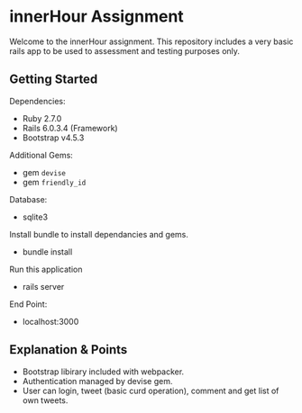 # innerHour Assignment

Welcome to the innerHour assignment. This repository includes a very basic rails app to be used to assessment and testing purposes only.

## Getting Started

Dependencies:

- Ruby 2.7.0
- Rails 6.0.3.4 (Framework)
- Bootstrap v4.5.3

Additional Gems:

- gem `devise`
- gem `friendly_id`

Database:

- sqlite3

Install bundle to install dependancies and gems.

- bundle install

Run this application

- rails server

End Point:

- localhost:3000


## Explanation & Points
- Bootstrap libirary included with webpacker.
- Authentication managed by devise gem.
- User can login, tweet (basic curd operation), comment and get list of own tweets.
